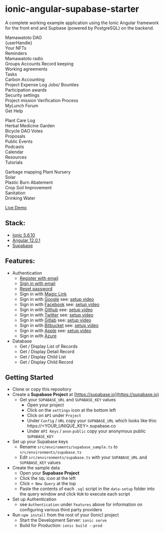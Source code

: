 # ionic-angular-supabase-starter

A complete working example application using the Ionic Angular framework for the front end and Supbase (powered by PostgreSQL) on the backend.

Mamawatoto DAO	
{userHandle}	
Your NFTs	
Reminders	
Mamawatoto radio	
Groups Accounts	
Record keeping	
Working agreements	
Tasks	
Carbon Accounting	
Project Expense Log	
Jobs/ Bounties	
Participation awards	
Security settings	
Project mission	
Verification Process	
MyLunch Forum	
Get Help	
	
Plant Care Log	
Herbal Medicine Garden	
Bicycle DAO	
Votes	
Proposals	
Public Events	
Podcasts	
Calendar	
Resources	
Tutorials	
	
	
Garbage mapping	
Plant Nursery	
Solar	
Plastic Burn Abatement	
Crop Soil Improvement	
Sanitation	
Drinking Water	
	



[Live Demo](https://ionic-angular-supabase-starter.vercel.app/)

## Stack:
- [Ionic 5.6.10](https://ionicframework.com/)
- [Angular 12.0.1](https://angular.io/)
- [Supabase](https://supabase.io)

## Features:
- Authentication
    - [Register with email](https://supabase.io/docs/reference/javascript/auth-signup)
    - [Sign in with email](https://supabase.io/docs/reference/javascript/auth-signin#sign-in-with-email)
    - [Reset password](https://supabase.io/docs/reference/javascript/reset-password-email)
    - Sign in with [Magic Link](https://supabase.io/docs/reference/javascript/auth-signin#sign-in-with-magic-link)
    - Sign in with [Google](https://supabase.io/docs/reference/javascript/auth-signin#sign-in-using-third-party-providers) see: [setup video](https://youtu.be/dE2vtnv83Fc)
    - Sign in with [Facebook](https://supabase.io/docs/reference/javascript/auth-signin#sign-in-using-third-party-providers) see: [setup video](https://youtu.be/EbV746pWDas)
    - Sign in with [Github](https://supabase.io/docs/reference/javascript/auth-signin#sign-in-using-third-party-providers) see: [setup video](https://youtu.be/RlfCIvmimSA)
    - Sign in with [Twitter](https://supabase.io/docs/reference/javascript/auth-signin#sign-in-using-third-party-providers) see: [setup video](https://youtu.be/z1rWsRb4PDw)
    - Sign in with [Gitlab](https://supabase.io/docs/reference/javascript/auth-signin#sign-in-using-third-party-providers) see: [setup video](https://youtu.be/rlyESzCH4Y0)
    - Sign in with [Bitbucket](https://supabase.io/docs/reference/javascript/auth-signin#sign-in-using-third-party-providers) see: [setup video](https://youtu.be/hBYcIKsXdrM)
    - Sign in with [Apple](https://supabase.io/docs/reference/javascript/auth-signin#sign-in-using-third-party-providers) see: [setup video](https://youtu.be/6I2JEky20ME)
    - Sign in with [Azure](https://supabase.io/docs/reference/javascript/auth-signin#sign-in-using-third-party-providers)
- Database
    - Get / Display List of Records
    - Get / Display Detail Record
    - Get / Display Child List
    - Get / Display Child Record

## Getting Started

- Clone or copy this repository
- Create a **Supabase Project** at [https://supabase.io](https://supabase.io)
    - Get your `SUPABASE_URL` and `SUPABASE_KEY` values
        - Open your project
        - Click on the `settings` icon at the bottom left
        - Click on `API` under `Project`
        - Under `Config` / `URL` copy your `SUPABASE_URL` which looks like this:  https://<YOUR_UNIQUE_KEY>.supabase.co
        - Under `API Keys` / `anon` `public` copy your anonymous public `SUPABASE_KEY`
- Set up your Supabase keys
    - Rename `src/enviroments/supabase_sample.ts` to `src/environments/supabase.ts`
    - Edit `src/environments/supabase.ts` with your `SUPABASE_URL` and `SUPABASE_KEY` values
- Create the sample data
    - Open your **Supabase Project**
    - Click the `SQL` icon at the left
    - Click `+ New Query` at the top
    - Paste the contents of each `.sql` script in the `data-setup` folder into the query window and click `RUN` to execute each script
- Set up Authentication
    - see `Authentication` under `Features` above for information on configuring various third party providers
- Run `npm install` from the root of your (Ionic) project
    - Start the Development Server:  `ionic serve`
    - Build for Production: `ionic build --prod`
